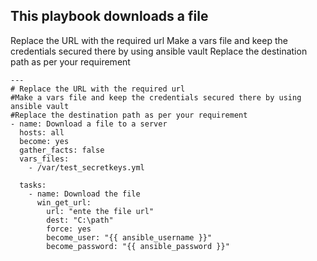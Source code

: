 ## This playbook downloads a file
 Replace the URL with the required url
 Make a vars file and keep the credentials secured there by using ansible vault
 Replace the destination path as per your requirement

```
---
# Replace the URL with the required url
#Make a vars file and keep the credentials secured there by using ansible vault
#Replace the destination path as per your requirement
- name: Download a file to a server
  hosts: all
  become: yes
  gather_facts: false
  vars_files:
    - /var/test_secretkeys.yml

  tasks:
    - name: Download the file
      win_get_url:
        url: "ente the file url"
        dest: "C:\path"
        force: yes
        become_user: "{{ ansible_username }}"
        become_password: "{{ ansible_password }}"
```
